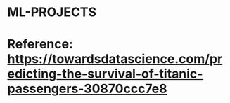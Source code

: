 # ML-PROJECTS
# Reference: https://towardsdatascience.com/predicting-the-survival-of-titanic-passengers-30870ccc7e8
